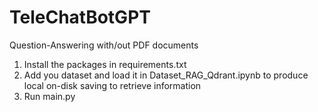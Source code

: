 # TeleChatBotGPT
Question-Answering with/out PDF documents
1. Install the packages in requirements.txt
2. Add you dataset and load it in Dataset_RAG_Qdrant.ipynb to produce local on-disk saving to retrieve information
3. Run main.py
   
